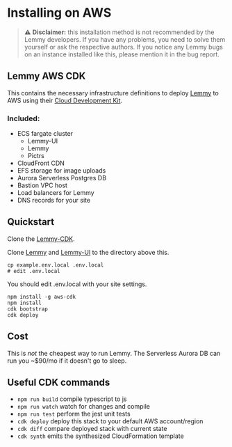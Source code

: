 # Installing on AWS

> ⚠️ **Disclaimer:** this installation method is not recommended by the Lemmy developers. If you have any problems, you need to solve them yourself or ask the respective authors. If you notice any Lemmy bugs on an instance installed like this, please mention it in the bug report.

## Lemmy AWS CDK

This contains the necessary infrastructure definitions to deploy [Lemmy](https://github.com/ProjectMakerGeorgia/lemmy)
to AWS using their [Cloud Development Kit](https://docs.aws.amazon.com/cdk/latest/guide/home.html).

### Included:

* ECS fargate cluster
  * Lemmy-UI
  * Lemmy
  * Pictrs
* CloudFront CDN
* EFS storage for image uploads
* Aurora Serverless Postgres DB
* Bastion VPC host
* Load balancers for Lemmy
* DNS records for your site

## Quickstart

Clone the [Lemmy-CDK]( https://github.com/jetbridge/lemmy-cdk). 

Clone [Lemmy](https://github.com/ProjectMakerGeorgia/lemmy) and [Lemmy-UI](https://github.com/ProjectMakerGeorgia/lemmy-ui) to the directory above this.

```shell
cp example.env.local .env.local
# edit .env.local
```

You should edit .env.local with your site settings.

```shell
npm install -g aws-cdk
npm install
cdk bootstrap
cdk deploy
```

## Cost
This is *not* the cheapest way to run Lemmy. The Serverless Aurora DB can run you ~$90/mo if it doesn't go to sleep.

## Useful CDK commands

* `npm run build`   compile typescript to js
* `npm run watch`   watch for changes and compile
* `npm run test`    perform the jest unit tests
* `cdk deploy`      deploy this stack to your default AWS account/region
* `cdk diff`        compare deployed stack with current state
* `cdk synth`       emits the synthesized CloudFormation template

